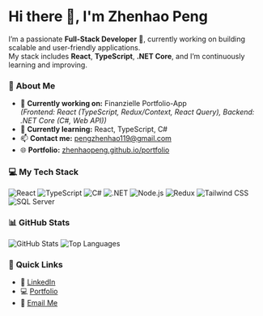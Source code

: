 <h1>Hi there 👋, I'm Zhenhao Peng</h1>

I’m a passionate **Full-Stack Developer** 🚀, currently working on building scalable and user-friendly applications.  
My stack includes **React**, **TypeScript**, **.NET Core**, and I’m continuously learning and improving.

### 📝 **About Me**  
- 🔭 **Currently working on:** Finanzielle Portfolio-App  
  *(Frontend: React (TypeScript, Redux/Context, React Query), Backend: .NET Core (C#, Web API))*  
- 🌱 **Currently learning:** React, TypeScript, C#  
- 📫 **Contact me:** [pengzhenhao119@gmail.com](mailto:pengzhenhao119@gmail.com)  
- 🌐 **Portfolio:** [zhenhaopeng.github.io/portfolio](https://zhenhaopeng.github.io/portfolio/)  

### 💻 **My Tech Stack**  
<div>
  <img src="https://img.shields.io/badge/React-%2361DAFB.svg?style=for-the-badge&logo=react&logoColor=black" alt="React" />
  <img src="https://img.shields.io/badge/TypeScript-%23007ACC.svg?style=for-the-badge&logo=typescript&logoColor=white" alt="TypeScript" />
  <img src="https://img.shields.io/badge/C%23-%23239120.svg?style=for-the-badge&logo=csharp&logoColor=white" alt="C#" />
  <img src="https://img.shields.io/badge/.NET-%235C2D91.svg?style=for-the-badge&logo=dotnet&logoColor=white" alt=".NET" />
  <img src="https://img.shields.io/badge/Node.js-%23339933.svg?style=for-the-badge&logo=node.js&logoColor=white" alt="Node.js" />
  <img src="https://img.shields.io/badge/Redux-%23764ABC.svg?style=for-the-badge&logo=redux&logoColor=white" alt="Redux" />
  <img src="https://img.shields.io/badge/TailwindCSS-%2338B2AC.svg?style=for-the-badge&logo=tailwindcss&logoColor=white" alt="Tailwind CSS" />
  <img src="https://img.shields.io/badge/MS%20SQL-%23CC2927.svg?style=for-the-badge&logo=microsoftsqlserver&logoColor=white" alt="SQL Server" />
</div>

### 📊 **GitHub Stats**  
<div>
  <img src="https://github-readme-stats.vercel.app/api?username=zhenhaopeng&show_icons=true&theme=tokyonight&include_all_commits=true&count_private=true" alt="GitHub Stats" />
  <img src="https://github-readme-stats.vercel.app/api/top-langs/?username=zhenhaopeng&layout=compact&theme=tokyonight" alt="Top Languages" />
</div>

### 🔗 **Quick Links**  
- 💼 [LinkedIn](https://linkedin.com/in/zhenhao-peng-2433371b3/)  
- 💻 [Portfolio](https://zhenhaopeng.github.io/portfolio/)  
- 📧 [Email Me](mailto:pengzhenhao119@gmail.com)  
